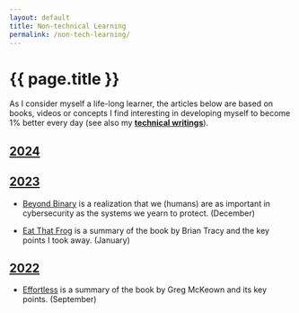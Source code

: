 ```yaml
---
layout: default
title: Non-technical Learning
permalink: /non-tech-learning/
---
```


# {{ page.title }}

As I consider myself a life-long learner, the articles below are based on books, videos or concepts I find interesting in developing myself to become 1% better every day (see also my [**technical writings**](/tech-learning/)).

<h2 id="y2024" style="text-decoration: underline;">2024</h2>

<h2 id="y2023" style="text-decoration: underline;">2023</h2>

* [Beyond Binary](/non-tech-learning/beyond-binary/) is a realization that we (humans) are as important in cybersecurity as the systems we yearn to protect. (December)

* [Eat That Frog](/non-tech-learning/eat-that-frog/) is a summary of the book by Brian Tracy and the key points I took away. (January)

<h2 id="y2022" style="text-decoration: underline;">2022</h2>

* [Effortless](/non-tech-learning/effortless-summary/) is a summary of the book by Greg McKeown and its key points. (September)
